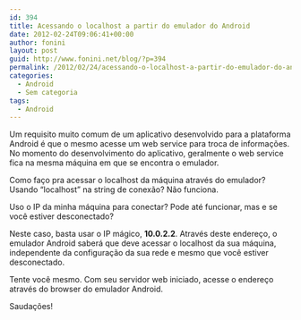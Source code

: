 ```yaml
---
id: 394
title: Acessando o localhost a partir do emulador do Android
date: 2012-02-24T09:06:41+00:00
author: fonini
layout: post
guid: http://www.fonini.net/blog/?p=394
permalink: /2012/02/24/acessando-o-localhost-a-partir-do-emulador-do-android/
categories:
  - Android
  - Sem categoria
tags:
  - Android
---
```

Um requisito muito comum de um aplicativo desenvolvido para a plataforma Android é que o mesmo acesse um web service para troca de informações. No momento do desenvolvimento do aplicativo, geralmente o web service fica na mesma máquina em que se encontra o emulador. 

Como faço pra acessar o localhost da máquina através do emulador? Usando &#8220;localhost&#8221; na string de conexão? Não funciona. 

Uso o IP da minha máquina para conectar? Pode até funcionar, mas e se você estiver desconectado? 

Neste caso, basta usar o IP mágico, **10.0.2.2**. Através deste endereço, o emulador Android saberá que deve acessar o localhost da sua máquina, independente da configuração da sua rede e mesmo que você estiver desconectado. 

Tente você mesmo. Com seu servidor web iniciado, acesse o endereço através do browser do emulador Android. 

Saudações!